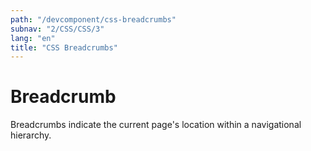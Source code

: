 ```yaml
---
path: "/devcomponent/css-breadcrumbs"
subnav: "2/CSS/CSS/3"
lang: "en"
title: "CSS Breadcrumbs"
---
```


# Breadcrumb

Breadcrumbs indicate the current page's location within a navigational hierarchy. 
<htmlbreadcrumb1></htmlbreadcrumb1>